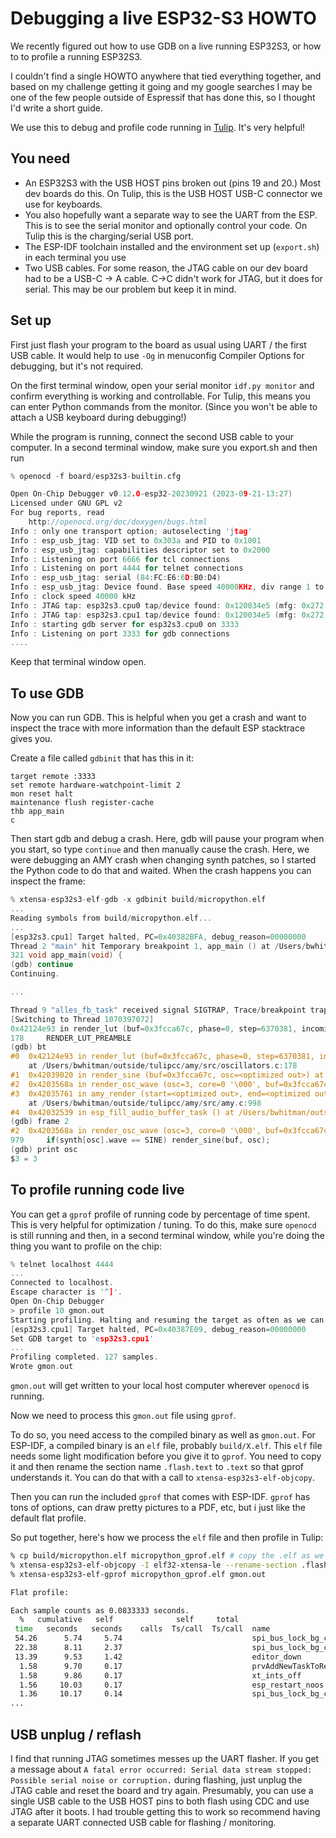 # Debugging a live ESP32-S3 HOWTO

We recently figured out how to use GDB on a live running ESP32S3, or how to to profile a running ESP32S3. 

I couldn't find a single HOWTO anywhere that tied everything together, and based 
on my challenge getting it going and my google searches I may be one of the few people outside of Espressif that has done this, so I thought I'd write a short guide. 

We use this to debug and profile code running in [Tulip](https://github.com/bwhitman/tulipcc). It's very helpful!

## You need

 - An ESP32S3 with the USB HOST pins broken out (pins 19 and 20.) Most dev boards do this. On Tulip, this is the USB HOST USB-C connector we use for keyboards. 
 - You also hopefully want a separate way to see the UART from the ESP. This is to see the serial monitor and optionally control your code. On Tulip this is the charging/serial USB port. 
 - The ESP-IDF toolchain installed and the environment set up (`export.sh`) in each terminal you use
 - Two USB cables. For some reason, the JTAG cable on our dev board had to be a USB-C -> A cable. C->C didn't work for JTAG, but it does for serial. 
 This may be our problem but keep it in mind.

## Set up

First just flash your program to the board as usual using UART / the first USB cable. 
It would help to use `-Og` in menuconfig Compiler Options for debugging, but it's not required.

On the first terminal window, open your serial monitor `idf.py monitor` and confirm everything is working and controllable. For Tulip, this means you can enter Python commands from the monitor. 
(Since you won't be able to attach a USB keyboard during debugging!)

While the program is running, connect the second USB cable to your computer. In a second terminal window, make sure you export.sh and then run

```c
% openocd -f board/esp32s3-builtin.cfg

Open On-Chip Debugger v0.12.0-esp32-20230921 (2023-09-21-13:27)
Licensed under GNU GPL v2
For bug reports, read
    http://openocd.org/doc/doxygen/bugs.html
Info : only one transport option; autoselecting 'jtag'
Info : esp_usb_jtag: VID set to 0x303a and PID to 0x1001
Info : esp_usb_jtag: capabilities descriptor set to 0x2000
Info : Listening on port 6666 for tcl connections
Info : Listening on port 4444 for telnet connections
Info : esp_usb_jtag: serial (84:FC:E6:6D:B0:D4)
Info : esp_usb_jtag: Device found. Base speed 40000KHz, div range 1 to 255
Info : clock speed 40000 kHz
Info : JTAG tap: esp32s3.cpu0 tap/device found: 0x120034e5 (mfg: 0x272 (Tensilica), part: 0x2003, ver: 0x1)
Info : JTAG tap: esp32s3.cpu1 tap/device found: 0x120034e5 (mfg: 0x272 (Tensilica), part: 0x2003, ver: 0x1)
Info : starting gdb server for esp32s3.cpu0 on 3333
Info : Listening on port 3333 for gdb connections
....
```

Keep that terminal window open.

## To use GDB

Now you can run GDB. This is helpful when you get a crash and want to inspect the trace with more information than the default ESP stacktrace gives you.

Create a file called `gdbinit` that has this in it:

```
target remote :3333
set remote hardware-watchpoint-limit 2
mon reset halt
maintenance flush register-cache
thb app_main
c
```

Then start gdb and debug a crash. Here, gdb will pause your program when you start, so type `continue` and then manually cause the crash.
Here, we were debugging an AMY crash when changing synth patches, so I started the Python code to do that and waited. 
When the crash happens you can inspect the frame:

```c
% xtensa-esp32s3-elf-gdb -x gdbinit build/micropython.elf
...
Reading symbols from build/micropython.elf...
...
[esp32s3.cpu1] Target halted, PC=0x40382BFA, debug_reason=00000000
Thread 2 "main" hit Temporary breakpoint 1, app_main () at /Users/bwhitman/outside/tulipcc/tulip/tulipcc_r10/main.c:321
321 void app_main(void) {
(gdb) continue
Continuing.

...

Thread 9 "alles_fb_task" received signal SIGTRAP, Trace/breakpoint trap.
[Switching to Thread 1070397072]
0x42124e93 in render_lut (buf=0x3fcca67c, phase=0, step=6370381, incoming_amp=0, ending_amp=2338, lut=0x0) at /Users/bwhitman/outside/tulipcc/amy/src/oscillators.c:178
178     RENDER_LUT_PREAMBLE
(gdb) bt
#0  0x42124e93 in render_lut (buf=0x3fcca67c, phase=0, step=6370381, incoming_amp=0, ending_amp=2338, lut=0x0)
    at /Users/bwhitman/outside/tulipcc/amy/src/oscillators.c:178
#1  0x42039020 in render_sine (buf=0x3fcca67c, osc=<optimized out>) at /Users/bwhitman/outside/tulipcc/amy/src/oscillators.c:415
#2  0x4203568a in render_osc_wave (osc=3, core=0 '\000', buf=0x3fcca67c) at /Users/bwhitman/outside/tulipcc/amy/src/amy.c:979
#3  0x42035761 in amy_render (start=<optimized out>, end=<optimized out>, core=<optimized out>)
    at /Users/bwhitman/outside/tulipcc/amy/src/amy.c:998
#4  0x42032539 in esp_fill_audio_buffer_task () at /Users/bwhitman/outside/tulipcc/tulip/shared/alles.c:60
(gdb) frame 2
#2  0x4203568a in render_osc_wave (osc=3, core=0 '\000', buf=0x3fcca67c) at /Users/bwhitman/outside/tulipcc/amy/src/amy.c:979
979     if(synth[osc].wave == SINE) render_sine(buf, osc);
(gdb) print osc
$3 = 3
```

## To profile running code live

You can get a `gprof` profile of running code by percentage of time spent. This is very helpful for optimization / tuning. 
To do this, make sure `openocd` is still running and then, in a second terminal window, while you're doing the thing you want to profile on the chip:

```c
% telnet localhost 4444
...
Connected to localhost.
Escape character is '^]'.
Open On-Chip Debugger
> profile 10 gmon.out
Starting profiling. Halting and resuming the target as often as we can...
[esp32s3.cpu1] Target halted, PC=0x40387E09, debug_reason=00000000
Set GDB target to 'esp32s3.cpu1'
...
Profiling completed. 127 samples.
Wrote gmon.out
```

`gmon.out` will get written to your local host computer wherever `openocd` is running. 

Now we need to process this `gmon.out` file using `gprof`. 

To do so, you need access to the compiled binary as well as `gmon.out`. For ESP-IDF, a compiled binary is an `elf` file, probably `build/X.elf`. This `elf` file needs some light modification before you give it to `gprof`. You need to copy it and then rename the section name `.flash.text` to `.text` so that gprof understands it. You can do that with a call to `xtensa-esp32s3-elf-objcopy`. 

Then you can run the included `gprof` that comes with ESP-IDF. `gprof` has tons of options, can draw pretty pictures to a PDF, etc, but i just like the default flat profile. 

So put together, here's how we process the `elf` file and then profile in Tulip:

```bash
% cp build/micropython.elf micropython_gprof.elf # copy the .elf as we have to modify it
% xtensa-esp32s3-elf-objcopy -I elf32-xtensa-le --rename-section .flash.text=.text micropython_gprof.elf
% xtensa-esp32s3-elf-gprof micropython_gprof.elf gmon.out

Flat profile:

Each sample counts as 0.0833333 seconds.
  %   cumulative   self              self     total           
 time   seconds   seconds    calls  Ts/call  Ts/call  name    
 54.26      5.74     5.74                             spi_bus_lock_bg_check_dev_acq
 22.38      8.11     2.37                             spi_bus_lock_bg_clear_req
 13.39      9.53     1.42                             editor_down
  1.58      9.70     0.17                             prvAddNewTaskToReadyList
  1.58      9.86     0.17                             xt_ints_off
  1.56     10.03     0.17                             esp_restart_noos
  1.36     10.17     0.14                             spi_bus_lock_bg_check_dev_req
...
```

## USB unplug / reflash

I find that running JTAG sometimes messes up the UART flasher. 
If you get a message about `A fatal error occurred: Serial data stream stopped: Possible serial noise or corruption.` during flashing, 
just unplug the JTAG cable and reset the board and try again.
Presumably, you can use a single USB cable to the USB HOST pins to both flash using CDC and use JTAG after it boots. 
I had trouble getting this to work so recommend having a separate UART connected USB cable for flashing / monitoring.




